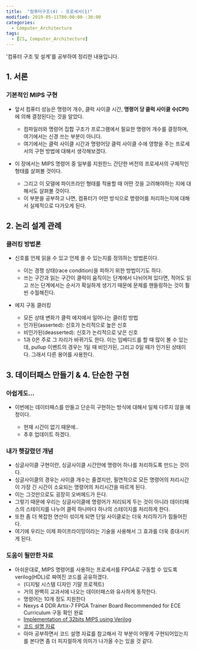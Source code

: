 ```yaml
---
title:  "컴퓨터구조(4) - 프로세서(1)"
modified: 2019-05-11T00:00:00-:30:00
categories:
  - Computer_Architecture
tags:
  - [CS, Computer_Architecture]
---
```


'컴퓨터 구조 및 설계'를 공부하여 정리한 내용입니다.

## 1. 서론

### 기본적인 MIPS 구현

-   앞서 컴퓨터 성능은 명령어 개수, 클럭 사이클 시간, **명령어 당 클럭 사이클 수(CPI)** 에 의해 결정된다는 것을 알았다.

    -   컴파일러와 명령어 집합 구조가 프로그램에서 필요한 명령어 개수를 결정하며, 여기에서는 신경 쓰는 부분이 아니다.
    -   여기에서는 클럭 사이클 시간과 명령어당 클럭 사이클 수에 영향을 주는 프로세서의 구현 방법에 대해서 생각해보겠다.

-   이 장에서는 MIPS 명령어 중 일부를 지원한느 간단한 버전의 프로세서의 구체적인 형태를 살펴볼 것이다.

    -   그리고 이 모델에 파이프라인 형태를 적용할 때 어떤 것을 고려해야하는 지에 대해서도 살펴볼 것이다.
    -   이 부분을 공부하고 나면, 컴퓨터가 어떤 방식으로 명령어를 처리하는지에 대해서 실제적으로 다가오게 된다.

## 2. 논리 설계 관례

### 클러킹 방법론

-   신호를 언제 읽을 수 있고 언제 쓸 수 있는지를 정의하는 방법론이다.

    -   이는 경쟁 상태(race condition)을 피하기 위한 방법이기도 하다.
    -   쓰는 구간과 읽는 구간이 클럭이 움직이는 단계에서 나뉘어져 있다면, 적어도 읽고 쓰는 단계에서는 순서가 확실하게 생기기 때문에 문제를 핸들링하는 것이 훨씬 수월해진다.

-   에지 구동 클러킹
    -   모든 상태 변화가 클럭 에지에서 일어나는 클러킹 방법
    -   인가된(asserted): 신호가 논리적으로 높은 신호
    -   비인가된(deasserted): 신호가 논리적으로 낮은 신호
    -   1과 0은 주로 그 자리가 바뀌기도 한다. 이는 임베디드를 할 때 많이 볼 수 있는데, pullup 이벤트의 경우는 1일 때 비인가된, 그리고 0일 때가 인가된 상태이다. 그래서 다른 용어를 사용한다.

## 3. 데이터패스 만들기 & 4. 단순한 구현

### 아쉽게도...

-   이번에는 데이터패스를 만들고 단순히 구현하는 방식에 대해서 일체 다루지 않을 예정이다.

    -   현재 시간이 없기 때문에..
    -   추후 업데이트 하겠다.

### 내가 헷갈렸던 개념

-   싱글사이클 구현이란, 싱글사이클 시간안에 명령어 하나를 처리하도록 만드는 것이다.
-   싱글사이클의 경우는 사이클 개수는 줄겠지만, 필연적으로 모든 명령어의 처리시간이 가장 긴 시간이 소요되는 명령어의 처리시간을 따르게 된다.
-   이는 그것만으로도 굉장히 오버헤드가 든다.
-   그렇기 때문에 우리는 싱글사이클에 명령어가 처리되게 두는 것이 아니라 데이터패스의 스테이지를 나누어 클럭 하나마다 하나의 스테이지를 처리하게 한다.
-   또한 좀 더 복잡한 연산이 섞이게 되면 단일 사이클로는 더욱 처리하기가 힘들어진다.
-   여기에 우리는 이제 파이프라이밍이라는 기술을 사용해서 그 효과를 더욱 증대시키게 된다.

### 도움이 될만한 자료

-   아쉬운대로, MIPS 명령어를 사용하는 프로세서를 FPGA로 구동할 수 있도록 verilog(HDL)로 짜여진 코드를 공유하겠다.
    -   (디지털 시스템 디자인 기말 프로젝트)
    -   거의 완벽히 교과서에 나오는 데이터패스와 유사하게 동작한다.
    -   명령어는 10개 정도 지원한다
    -   Nexys 4 DDR Artix-7 FPGA Trainer Board Recommended for ECE Curriculum 구동 확인 완료
    -   [Implementation of 32bits MIPS using Verilog](https://github.com/cmpark0126/MIPS_32bits)
    -   [코드 설명 자료](https://github.com/cmpark0126/MIPS_32bits/blob/master/TeamI_21400337_%EB%B0%95%EC%B2%9C%EB%AA%85_21400404_%EC%8B%A0%EB%8B%A4%ED%98%84.pdf)
    -   아마 공부하면서 코드 설명 자료를 참고해서 각 부분이 어떻게 구현되어있는지를 본다면 좀 더 피지컬하게 의미가 나가올 수는 있을 것 같다.
